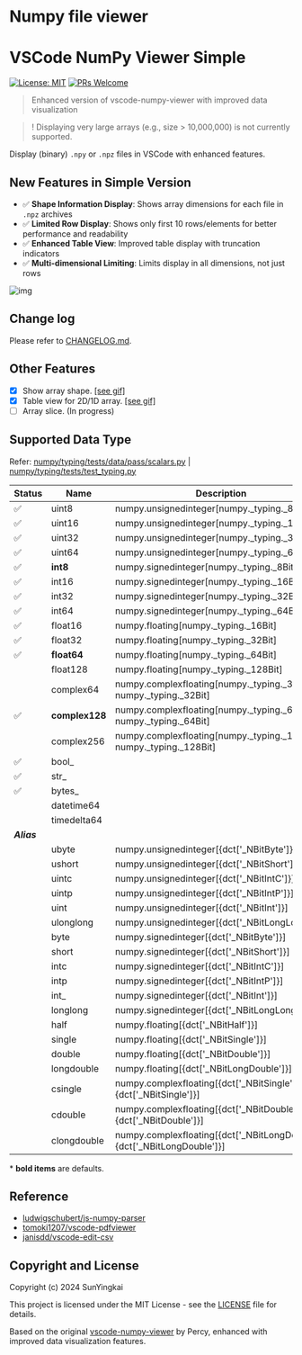 # Numpy file viewer
# VSCode NumPy Viewer Simple

[![License: MIT](https://img.shields.io/badge/License-MIT-yellow.svg)](https://opensource.org/licenses/MIT)
[![PRs Welcome](https://img.shields.io/badge/PRs-welcome-brightgreen.svg?style=flat-square)](http://makeapullrequest.com)

> Enhanced version of vscode-numpy-viewer with improved data visualization

> ! Displaying very large arrays (e.g., size > 10,000,000) is not currently supported.

Display (binary) `.npy` or `.npz` files in VSCode with enhanced features.

## New Features in Simple Version

- ✅ **Shape Information Display**: Shows array dimensions for each file in `.npz` archives
- ✅ **Limited Row Display**: Shows only first 10 rows/elements for better performance and readability
- ✅ **Enhanced Table View**: Improved table display with truncation indicators
- ✅ **Multi-dimensional Limiting**: Limits display in all dimensions, not just rows

![img](https://github.com/haochengxia/vscode-numpy-viewer/blob/screenshot/screenshot.gif?raw=true)

## Change log

Please refer to [CHANGELOG.md](./CHANGELOG.md).

## Other Features

- [x] Show array shape. [[see gif]](https://github.com/haochengxia/vscode-numpy-viewer/blob/screenshot/feature_shape.gif?raw=true)
- [x] Table view for 2D/1D array. [[see gif]](https://github.com/haochengxia/vscode-numpy-viewer/blob/screenshot/feature_tableview.gif?raw=true)
- [ ] Array slice. (In progress)

## Supported Data Type

Refer: [numpy/typing/tests/data/pass/scalars.py](https://github.com/numpy/numpy/blob/main/numpy/typing/tests/data/pass/scalars.py) | [numpy/typing/tests/test_typing.py](https://github.com/numpy/numpy/blob/main/numpy/typing/tests/test_typing.py#L230)

| Status | Name | Description | Abbrev |
| ------ | ---- | ----------- | ------ |
| ✅ | uint8 | numpy.unsignedinteger[numpy._typing._8Bit] | u1 |
| ✅ | uint16 | numpy.unsignedinteger[numpy._typing._16Bit] | u2 |
| ✅ | uint32 | numpy.unsignedinteger[numpy._typing._32Bit] | u4 |
| ✅ | uint64 | numpy.unsignedinteger[numpy._typing._64Bit] | u8 |
| ✅ | **int8** | numpy.signedinteger[numpy._typing._8Bit] | i1 |
| ✅ | int16 | numpy.signedinteger[numpy._typing._16Bit] | i2 |
| ✅ | int32 | numpy.signedinteger[numpy._typing._32Bit] | i4 |
| ✅ | int64 | numpy.signedinteger[numpy._typing._64Bit] | i8 |
| ✅ | float16 | numpy.floating[numpy._typing._16Bit] | f2 |
| ✅ | float32 | numpy.floating[numpy._typing._32Bit] | f4 |
| ✅ | **float64** | numpy.floating[numpy._typing._64Bit] | f8 |
| | float128 | numpy.floating[numpy._typing._128Bit] | f16 |
| | complex64 | numpy.complexfloating[numpy._typing._32Bit, numpy._typing._32Bit] | c8 |
|✅ | **complex128** | numpy.complexfloating[numpy._typing._64Bit, numpy._typing._64Bit] | c16 |
| | complex256 | numpy.complexfloating[numpy._typing._128Bit, numpy._typing._128Bit] | c32 |
| ✅ | bool_ | | b1 |
| ✅ | str_ | | U |
| ✅ | bytes_ | | S |
| | datetime64 | | M |
| | timedelta64 | | m |
| ***Alias*** | | | |
| | ubyte | numpy.unsignedinteger[{dct['_NBitByte']}] | |
| | ushort | numpy.unsignedinteger[{dct['_NBitShort']}] | |
| | uintc | numpy.unsignedinteger[{dct['_NBitIntC']}] | |
| | uintp | numpy.unsignedinteger[{dct['_NBitIntP']}] | |
| | uint | numpy.unsignedinteger[{dct['_NBitInt']}] | |
| | ulonglong | numpy.unsignedinteger[{dct['_NBitLongLong']}] | |
| | byte | numpy.signedinteger[{dct['_NBitByte']}] | |
| | short | numpy.signedinteger[{dct['_NBitShort']}] | |
| | intc | numpy.signedinteger[{dct['_NBitIntC']}] | |
| | intp | numpy.signedinteger[{dct['_NBitIntP']}] | |
| | int_ | numpy.signedinteger[{dct['_NBitInt']}] | |
| | longlong | numpy.signedinteger[{dct['_NBitLongLong']}] | |
| | half | numpy.floating[{dct['_NBitHalf']}] | |
| | single | numpy.floating[{dct['_NBitSingle']}] | |
| | double | numpy.floating[{dct['_NBitDouble']}] | |
| | longdouble | numpy.floating[{dct['_NBitLongDouble']}] | |
| | csingle | numpy.complexfloating[{dct['_NBitSingle']}, {dct['_NBitSingle']}] | |
| | cdouble | numpy.complexfloating[{dct['_NBitDouble']}, {dct['_NBitDouble']}] | |
| | clongdouble | numpy.complexfloating[{dct['_NBitLongDouble']}, {dct['_NBitLongDouble']}] | |

\* **bold items** are defaults.

## Reference

- [ludwigschubert/js-numpy-parser](https://github.com/ludwigschubert/js-numpy-parser)
- [tomoki1207/vscode-pdfviewer](https://github.com/tomoki1207/vscode-pdfviewer)
- [janisdd/vscode-edit-csv](https://github.com/janisdd/vscode-edit-csv)

## Copyright and License

Copyright (c) 2024 SunYingkai

This project is licensed under the MIT License - see the [LICENSE](LICENSE) file for details.

Based on the original [vscode-numpy-viewer](https://github.com/haochengxia/vscode-numpy-viewer) by Percy, enhanced with improved data visualization features.
